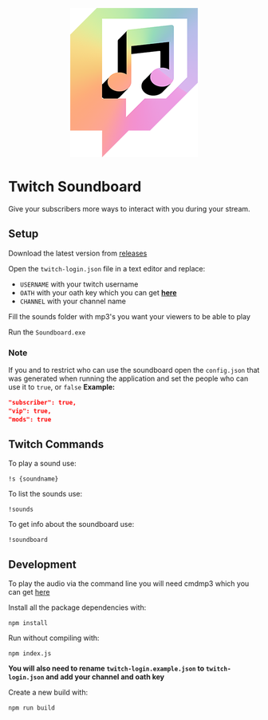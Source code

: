 <p align="center" style="text-align:center"><img width="256" height="299" src="https://raw.githubusercontent.com/taskinoz/twitch-soundboard/master/assets/icon-256.png" alt="Twitch Soundboard" /></p>

# Twitch Soundboard
Give your subscribers more ways to interact with you during your stream.

## Setup
Download the latest version from [releases](https://github.com/taskinoz/twitch-soundboard/releases)

Open the `twitch-login.json` file in a text editor and replace:
* `USERNAME` with your twitch username
* `OATH` with your oath key which you can get **[here](https://twitchapps.com/tmi/)**
* `CHANNEL` with your channel name

Fill the sounds folder with mp3's you want your viewers to be able to play

Run the `Soundboard.exe`

### Note
If you and to restrict who can use the soundboard open the `config.json` that was generated when running the application and set the people who can use it to `true`, or `false`
**Example:**
```json
"subscriber": true,
"vip": true,
"mods": true
```

## Twitch Commands
To play a sound use:
```
!s {soundname}
```

To list the sounds use:
```
!sounds
```

To get info about the soundboard use:
```
!soundboard
```

## Development
To play the audio via the command line you will need cmdmp3 which you can get [here](http://www.mailsend-online.com/wp/cmdmp3new.zip)

Install all the package dependencies with:
```
npm install
```

Run without compiling with:
```
npm index.js
```
**You will also need to rename `twitch-login.example.json` to `twitch-login.json` and add your channel and oath key**

Create a new build with:
```
npm run build
```
